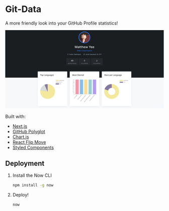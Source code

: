 # Git-Data

A more friendly look into your GitHub Profile statistics! 

![demo](https://raw.githubusercontent.com/matthewyee92/Git-Data/master/static/og.png)


Built with:

- [Next.js](https://nextjs.org/)
- [GitHub Polyglot](https://github.com/IonicaBizau/node-gh-polyglot)
- [Chart.js](https://www.chartjs.org/)
- [React Flip Move](https://github.com/joshwcomeau/react-flip-move)
- [Styled Components](https://www.styled-components.com/)


## Deployment

1. Install the Now CLI

   ```bash
   npm install -g now
   ```

2. Deploy!

   ```bash
   now
   ```
